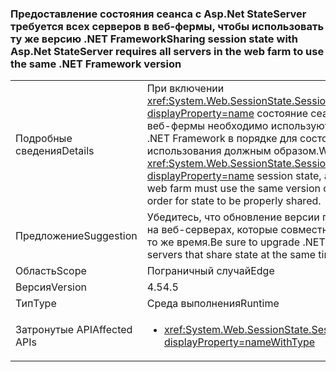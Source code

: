 ### <a name="sharing-session-state-with-aspnet-stateserver-requires-all-servers-in-the-web-farm-to-use-the-same-net-framework-version"></a><span data-ttu-id="54ba7-101">Предоставление состояния сеанса с Asp.Net StateServer требуется всех серверов в веб-фермы, чтобы использовать ту же версию .NET Framework</span><span class="sxs-lookup"><span data-stu-id="54ba7-101">Sharing session state with Asp.Net StateServer requires all servers in the web farm to use the same .NET Framework version</span></span>

|   |   |
|---|---|
|<span data-ttu-id="54ba7-102">Подробные сведения</span><span class="sxs-lookup"><span data-stu-id="54ba7-102">Details</span></span>|<span data-ttu-id="54ba7-103">При включении <xref:System.Web.SessionState.SessionStateMode.StateServer?displayProperty=name> состояние сеанса, все серверы в данной веб-фермы необходимо используют ту же версию платформы .NET Framework в порядке для состояния для совместного использования должным образом.</span><span class="sxs-lookup"><span data-stu-id="54ba7-103">When enabling <xref:System.Web.SessionState.SessionStateMode.StateServer?displayProperty=name> session state, all of the servers in the given web farm must use the same version of the .NET Framework in order for state to be properly shared.</span></span>|
|<span data-ttu-id="54ba7-104">Предложение</span><span class="sxs-lookup"><span data-stu-id="54ba7-104">Suggestion</span></span>|<span data-ttu-id="54ba7-105">Убедитесь, что обновление версии платформы .NET Framework на веб-серверах, которые совместно используют состояние, в то же время.</span><span class="sxs-lookup"><span data-stu-id="54ba7-105">Be sure to upgrade .NET Framework versions on web servers that share state at the same time.</span></span>|
|<span data-ttu-id="54ba7-106">Область</span><span class="sxs-lookup"><span data-stu-id="54ba7-106">Scope</span></span>|<span data-ttu-id="54ba7-107">Пограничный случай</span><span class="sxs-lookup"><span data-stu-id="54ba7-107">Edge</span></span>|
|<span data-ttu-id="54ba7-108">Версия</span><span class="sxs-lookup"><span data-stu-id="54ba7-108">Version</span></span>|<span data-ttu-id="54ba7-109">4.5</span><span class="sxs-lookup"><span data-stu-id="54ba7-109">4.5</span></span>|
|<span data-ttu-id="54ba7-110">Тип</span><span class="sxs-lookup"><span data-stu-id="54ba7-110">Type</span></span>|<span data-ttu-id="54ba7-111">Среда выполнения</span><span class="sxs-lookup"><span data-stu-id="54ba7-111">Runtime</span></span>|
|<span data-ttu-id="54ba7-112">Затронутые API</span><span class="sxs-lookup"><span data-stu-id="54ba7-112">Affected APIs</span></span>|<ul><li><xref:System.Web.SessionState.SessionStateMode.StateServer?displayProperty=nameWithType></li></ul>|

